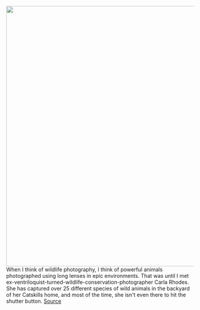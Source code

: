 <img src='https://cdn.vox-cdn.com/thumbor/Xj2HxmL1d6aVXDviYr2-V7s5n0s=/0x0:2040x1135/1200x800/filters:focal(857x405:1183x731)/cdn.vox-cdn.com/uploads/chorus_image/image/70516556/MAINIMAGE_WILDLIFE_640x960_v02.0.jpg' width='700px' /><br/>
When I think of wildlife photography, I think of powerful animals photographed using long lenses in epic environments. That was until I met ex-ventriloquist-turned-wildlife-conservation-photographer Carla Rhodes. She has captured over 25 different species of wild animals in the backyard of her Catskills home, and most of the time, she isn't even there to hit the shutter button.
<a href='https://www.theverge.com/22926074/wildlife-photography-camera-trap-full-frame-becca-farsace'> Source <a/>
